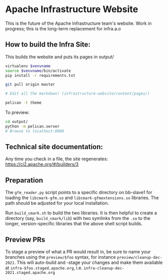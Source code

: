 Apache Infrastructure Website
=============================

This is the future of the Apache Infrastructure team's website.
Work in progress; this is the long-term replacement for infra.a.o

## How to build the Infra Site:
This builds the website and puts its pages in output/

```bash
virtualenv $venvname
source $venvname/bin/activate
pip install -r requirements.txt

git pull origin master

# Edit all the markdown! (infrastructure-website/content/pages/)

pelican -t theme
```

To preview:

```bash
cd output/
python -m pelican.server
# Browse to localhost:8000
```

## Technical site documentation:
Any time you check in a file, the site regenerates:
https://ci2.apache.org/#/builders/3

## Preparation
The `gfm_reader.py` script points to a specific directory on
bb-slave1 for loading the `libcmark-gfm.so` and `libcmark-gfmextensions.so`
libraries. The path should be adjusted for your local installation.

Run `build_cmark.sh` to build the two libraries. It is
then helpful to create a directory (say, `build_cmark/lib`) with
two symlinks from the `.so` to the longer, version-specific libraries
that the above shell script builds.

## Preview PRs
To stage a preview of what a PR would result in, be sure to name your branches 
using the `preview/$foo` syntax, for instance `preview/cleanup-dec-2021`. This 
will auto-build and -stage your changes and make them available at 
`infra-$foo.staged.apache.org`, i.e. `infra-cleanup-dec-2021.staged.apache.org`

